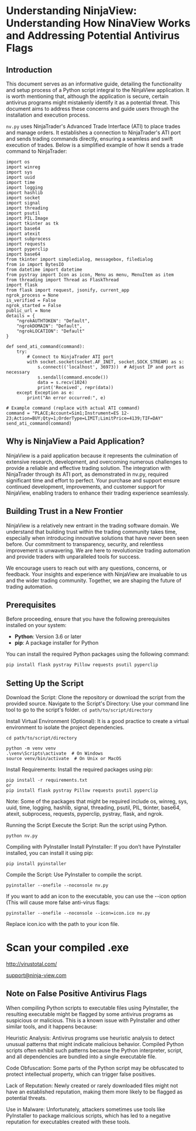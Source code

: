 # Understanding NinjaView: Understanding How NinaView Works and Addressing Potential Antivirus Flags



## Introduction

This document serves as an informative guide, detailing the functionality and setup process of a Python script integral to the NinjaView application. It is worth mentioning that, although the application is secure, certain antivirus programs might mistakenly identify it as a potential threat. This document aims to address these concerns and guide users through the installation and execution process.

`nv.py` uses NinjaTrader's Advanced Trade Interface (ATI) to place trades and manage orders. It establishes a connection to NinjaTrader's ATI port and sends trading commands directly, ensuring a seamless and swift execution of trades. Below is a simplified example of how it sends a trade command to NinjaTrader:

```
import os
import winreg
import sys
import uuid
import time
import logging
import hashlib
import socket
import signal
import threading
import psutil
import PIL.Image
import tkinter as tk
import base64
import atexit
import subprocess
import requests
import pyperclip
import base64
from tkinter import simpledialog, messagebox, filedialog
from io import BytesIO
from datetime import datetime
from pystray import Icon as icon, Menu as menu, MenuItem as item
from threading import Thread as FlaskThread
import flask
from flask import request, jsonify, current_app
ngrok_process = None
is_verified = False
ngrok_started = False
public_url = None
details = {
    "ngrokAUTHTOKEN": "Default",
    "ngrokDOMAIN": "Default",
    "ngrokLOCATION": "Default"
}

def send_ati_command(command):
    try:
        # Connect to NinjaTrader ATI port
        with socket.socket(socket.AF_INET, socket.SOCK_STREAM) as s:
            s.connect(('localhost', 36973))  # Adjust IP and port as necessary
            s.sendall(command.encode())
            data = s.recv(1024)
            print('Received', repr(data))
    except Exception as e:
        print("An error occurred:", e)

# Example command (replace with actual ATI command)
command = "PLACE;Account=Sim1;Instrument=ES 12-23;Action=BUY;Qty=1;OrderType=LIMIT;LimitPrice=4139;TIF=DAY"
send_ati_command(command)
```

## Why is NinjaView a Paid Application?
NinjaView is a paid application because it represents the culmination of extensive research, development, and overcoming numerous challenges to provide a reliable and effective trading solution. The integration with NinjaTrader through its ATI port, as demonstrated in nv.py, required significant time and effort to perfect. Your purchase and support ensure continued development, improvements, and customer support for NinjaView, enabling traders to enhance their trading experience seamlessly.

## Building Trust in a New Frontier

NinjaView is a relatively new entrant in the trading software domain. We understand that building trust within the trading community takes time, especially when introducing innovative solutions that have never been seen before. Our commitment to transparency, security, and relentless improvement is unwavering. We are here to revolutionize trading automation and provide traders with unparalleled tools for success.

We encourage users to reach out with any questions, concerns, or feedback. Your insights and experience with NinjaView are invaluable to us and the wider trading community. Together, we are shaping the future of trading automation.


## Prerequisites

Before proceeding, ensure that you have the following prerequisites installed on your system:

- **Python**: Version 3.6 or later
- **pip**: A package installer for Python

You can install the required Python packages using the following command:

```sh
pip install flask pystray Pillow requests psutil pyperclip

```
## Setting Up the Script
Download the Script: Clone the repository or download the script from the provided source.
Navigate to the Script's Directory: Use your command line tool to go to the script's folder.
```cd path/to/script/directory```

Install Virtual Environment (Optional): It is a good practice to create a virtual environment to isolate the project dependencies.

```
cd path/to/script/directory

python -m venv venv
.\venv\Scripts\activate  # On Windows
source venv/bin/activate  # On Unix or MacOS
```
Install Requirements: Install the required packages using pip:

```
pip install -r requirements.txt
or
pip install flask pystray Pillow requests psutil pyperclip
```
Note: Some of the packages that might be required include os, winreg, sys, uuid, time, logging, hashlib, signal, threading, psutil, PIL, tkinter, base64, atexit, subprocess, requests, pyperclip, pystray, flask, and ngrok.

Running the Script
Execute the Script: Run the script using Python.
```
python nv.py
```
Compiling with PyInstaller
Install PyInstaller: If you don’t have PyInstaller installed, you can install it using pip:

```
pip install pyinstaller
```
Compile the Script: Use PyInstaller to compile the script.


```
pyinstaller --onefile --noconsole nv.py
```
If you want to add an icon to the executable, you can use the --icon option (This will cause more false anti-virus flags:

```
pyinstaller --onefile --noconsole --icon=icon.ico nv.py
```
Replace icon.ico with the path to your icon file.

# Scan your compiled .exe
http://virustotal.com/

support@ninja-view.com


## Note on False Positive Antivirus Flags
When compiling Python scripts to executable files using PyInstaller, the resulting executable might be flagged by some antivirus programs as suspicious or malicious. This is a known issue with PyInstaller and other similar tools, and it happens because:

Heuristic Analysis: Antivirus programs use heuristic analysis to detect unusual patterns that might indicate malicious behavior. Compiled Python scripts often exhibit such patterns because the Python interpreter, script, and all dependencies are bundled into a single executable file.

Code Obfuscation: Some parts of the Python script may be obfuscated to protect intellectual property, which can trigger false positives.

Lack of Reputation: Newly created or rarely downloaded files might not have an established reputation, making them more likely to be flagged as potential threats.

Use in Malware: Unfortunately, attackers sometimes use tools like PyInstaller to package malicious scripts, which has led to a negative reputation for executables created with these tools.

